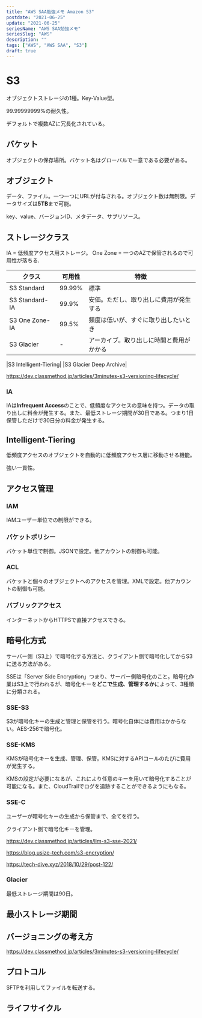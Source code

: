 ```yaml
---
title: "AWS SAA勉強メモ Amazon S3"
postdate: "2021-06-25"
update: "2021-06-25"
seriesName: "AWS SAA勉強メモ"
seriesSlug: "AWS"
description: ""
tags: ["AWS", "AWS SAA", "S3"]
draft: true
---
```


# S3

オブジェクトストレージの1種。Key-Value型。

99.99999999%の耐久性。

デフォルトで複数AZに冗長化されている。

## バケット

オブジェクトの保存場所。バケット名はグローバルで一意である必要がある。

## オブジェクト

データ、ファイル。一つ一つにURLが付与される。オブジェクト数は無制限。データサイズは**5TB**まで可能。

key、value、バージョンID、メタデータ、サブリソース。

## ストレージクラス

IA = 低頻度アクセス用ストレージ。
One Zone = 一つのAZで保管されるので可用性が落ちる.

|クラス|可用性|特徴|
|---|---|---|
|S3 Standard|99.99%|標準|
|S3 Standard-IA|99.9%|安価。ただし、取り出しに費用が発生する|
|S3 One Zone-IA|99.5%|頻度は低いが、すぐに取り出したいとき|
|S3 Glacier|-|アーカイブ。取り出しに時間と費用がかかる|


|S3 Intelligent-Tiering|
|S3 Glacier Deep Archive|

https://dev.classmethod.jp/articles/3minutes-s3-versioning-lifecycle/

### IA

IAは**Infrequent Access**のことで、低頻度なアクセスの意味を持つ。データの取り出しに料金が発生する。また、最低ストレージ期間が30日である。つまり1日保管しただけで30日分の料金が発生する。

## Intelligent-Tiering

低頻度アクセスのオブジェクトを自動的に低頻度アクセス層に移動させる機能。

強い一貫性。

## アクセス管理

### IAM

IAMユーザー単位での制限ができる。

### バケットポリシー

バケット単位で制御。JSONで設定。他アカウントの制御も可能。

### ACL

バケットと個々のオブジェクトへのアクセスを管理。XMLで設定。他アカウントの制御も可能。

### バブリックアクセス

インターネットからHTTPSで直接アクセスできる。
## 暗号化方式

サーバー側（S3上）で暗号化する方法と、クライアント側で暗号化してからS3に送る方法がある。

SSEは「Server Side Encryption」つまり、サーバー側暗号化のこと。暗号化作業はS3上で行われるが、暗号化キーを**どこで生成、管理するか**によって、3種類に分類される。

### SSE-S3

S3が暗号化キーの生成と管理と保管を行う。暗号化自体には費用はかからない。AES-256で暗号化。

### SSE-KMS

KMSが暗号化キーを生成、管理、保管。KMSに対するAPIコールのたびに費用が発生する。

KMSの設定が必要になるが、これにより任意のキーを用いて暗号化することが可能になる。また、CloudTrailでログを追跡することができるようにもなる。

### SSE-C

ユーザーが暗号化キーの生成から保管まで、全てを行う。

クライアント側で暗号化キーを管理。

https://dev.classmethod.jp/articles/lim-s3-sse-2021/

https://blog.usize-tech.com/s3-encryption/

https://tech-dive.xyz/2018/10/29/post-122/

### Glacier

最低ストレージ期間は90日。

## 最小ストレージ期間



## バージョニングの考え方

https://dev.classmethod.jp/articles/3minutes-s3-versioning-lifecycle/

## プロトコル

SFTPを利用してファイルを転送する。
## ライフサイクル

